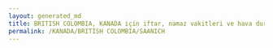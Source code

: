 ```yaml
---
layout: generated_md
title: BRITISH COLOMBIA, KANADA için iftar, namaz vakitleri ve hava durumu - ilçe/eyalet seç
permalink: /KANADA/BRITISH COLOMBIA/SAANICH
---
```


<script type="text/javascript">
  var country = KANADA;
  var city = BRITISH COLOMBIA;
  var state = SAANICH;
  var lat = 72;
  var lon = 21;
</script>
